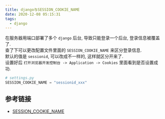 ```yaml
---
title: django与SESSION_COOKIE_NAME
date: 2020-12-08 05:15:31
tags:
  - django
---
```


在服务器用端口部署了多个 `django` 后台, 导致只能登录一个后台, 登录信息被覆盖了.    
查了下可以更改配置文件里面的 `SESSION_COOKIE_NAME` 来区分登录信息.    
默认的值是 `sessionid`, 可以改成不一样的, 这样就区分开来了.    
设置好后 `打开浏览器开发控制台 -> Application -> Cookies` 里面看到是否设置成功.

```python
# settings.py
SESSION_COOKIE_NAME = "sessionid_xxx"
```


## 参考链接
- [SESSION_COOKIE_NAME](https://docs.djangoproject.com/zh-hans/3.1/ref/settings/#session-cookie-name)
